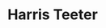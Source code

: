 ---
title: "Harris Teeter"
url: /winston-salem/harris-teeter-cloverdale-avenue/
shop: Supermarkt
---